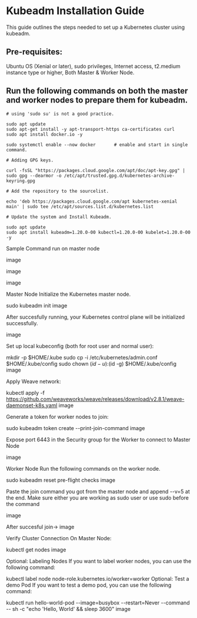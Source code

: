 # Kubeadm Installation Guide

This guide outlines the steps needed to set up a Kubernetes cluster using kubeadm.

## Pre-requisites:

Ubuntu OS (Xenial or later), 
sudo privileges, 
Internet access, 
t2.medium instance type or higher, 
Both Master & Worker Node.

## Run the following commands on both the master and worker nodes to prepare them for kubeadm.

```
# using 'sudo su' is not a good practice.

sudo apt update
sudo apt-get install -y apt-transport-https ca-certificates curl
sudo apt install docker.io -y

sudo systemctl enable --now docker       # enable and start in single command.

# Adding GPG keys.

curl -fsSL "https://packages.cloud.google.com/apt/doc/apt-key.gpg" | sudo gpg --dearmor -o /etc/apt/trusted.gpg.d/kubernetes-archive-keyring.gpg

# Add the repository to the sourcelist.

echo 'deb https://packages.cloud.google.com/apt kubernetes-xenial main' | sudo tee /etc/apt/sources.list.d/kubernetes.list

# Update the system and Install Kubeadm.

sudo apt update 
sudo apt install kubeadm=1.20.0-00 kubectl=1.20.0-00 kubelet=1.20.0-00 -y

```
Sample Command run on master node

image

image

image

Master Node
Initialize the Kubernetes master node.

sudo kubeadm init
image

After succesfully running, your Kubernetes control plane will be initialized successfully.

image

Set up local kubeconfig (both for root user and normal user):

mkdir -p $HOME/.kube
sudo cp -i /etc/kubernetes/admin.conf $HOME/.kube/config
sudo chown $(id -u):$(id -g) $HOME/.kube/config
image

Apply Weave network:

kubectl apply -f https://github.com/weaveworks/weave/releases/download/v2.8.1/weave-daemonset-k8s.yaml
image

Generate a token for worker nodes to join:

sudo kubeadm token create --print-join-command
image

Expose port 6443 in the Security group for the Worker to connect to Master Node

image

Worker Node
Run the following commands on the worker node.

sudo kubeadm reset pre-flight checks
image

Paste the join command you got from the master node and append --v=5 at the end. Make sure either you are working as sudo user or use sudo before the command

image

After succesful join-> image

Verify Cluster Connection
On Master Node:

kubectl get nodes
image

Optional: Labeling Nodes
If you want to label worker nodes, you can use the following command:

kubectl label node <node-name> node-role.kubernetes.io/worker=worker
Optional: Test a demo Pod
If you want to test a demo pod, you can use the following command:

kubectl run hello-world-pod --image=busybox --restart=Never --command -- sh -c "echo 'Hello, World' && sleep 3600"
image
